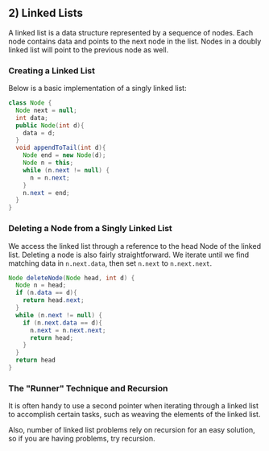 ## 2) Linked Lists

A linked list is a data structure represented by a sequence of nodes. Each node contains data and points to the next node in the list. Nodes in a doubly linked list will point to the previous node as well.

### Creating a Linked List

Below is a basic implementation of a singly linked list:

```java
class Node {
  Node next = null;
  int data;
  public Node(int d){
    data = d;
  }
  void appendToTail(int d){
    Node end = new Node(d);
    Node n = this;
    while (n.next != null) {
      n = n.next;
    }
    n.next = end;
  }
}
```

### Deleting a Node from a Singly Linked List

We access the linked list through a reference to the head Node of the linked list. Deleting a node is also fairly straightforward. We iterate until we find matching data in ```n.next.data```, then set ```n.next``` to ```n.next.next```.

```java
Node deleteNode(Node head, int d) {
  Node n = head;
  if (n.data == d){
    return head.next;
  }
  while (n.next != null) {
    if (n.next.data == d){
      n.next = n.next.next;
      return head;
    }
  }
  return head
}
```

### The "Runner" Technique and Recursion

It is often handy to use a second pointer when iterating through a linked list to accomplish certain tasks, such as weaving the elements of the linked list.

Also, number of linked list problems rely on recursion for an easy solution, so if you are having problems, try recursion.